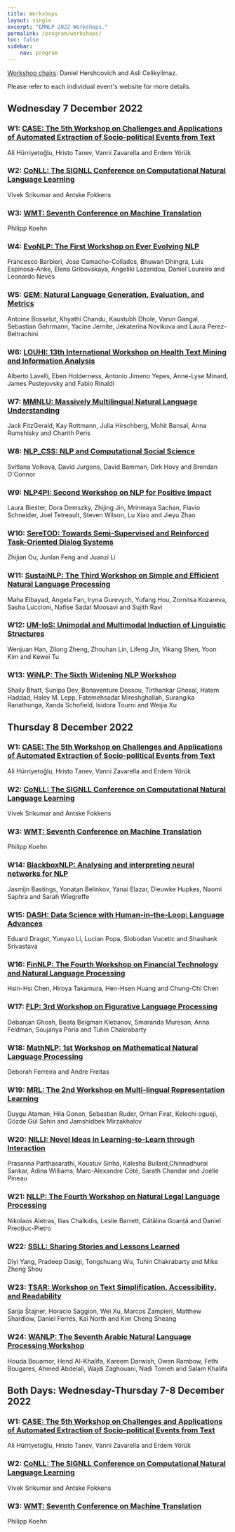 ```yaml
---
title: Workshops
layout: single
excerpt: "EMNLP 2022 Workshops."
permalink: /program/workshops/
toc: false
sidebar: 
    nav: program
---
```


<!-- Note that while the main conference time zone is Gulf Standard Time (UTC+4), workshop time zones vary. -->

[Workshop chairs](https://2022.emnlp.org/organization/): Daniel Hershcovich and Asli Celikyilmaz.

Please refer to each individual event's website for more details.

## Wednesday 7 December 2022

### W1: [CASE: The 5th Workshop on Challenges and Applications of Automated Extraction of Socio-political Events from Text](https://emw.ku.edu.tr/case-2022/)
Ali Hürriyetoğlu, Hristo Tanev, Vanni Zavarella and Erdem Yörük

### W2: [CoNLL: The SIGNLL Conference on Computational Natural Language Learning](https://conll.org/)
Vivek Srikumar and Antske Fokkens

### W3: [WMT: Seventh Conference on Machine Translation](http://www.statmt.org/wmt22/)
Philipp Koehn

### W4: [EvoNLP: The First Workshop on Ever Evolving NLP](https://sites.google.com/view/evonlp/)
Francesco Barbieri, Jose Camacho-Collados, Bhuwan Dhingra, Luis Espinosa-Anke, Elena Gribovskaya, Angeliki Lazaridou, Daniel Loureiro and Leonardo Neves

### W5: [GEM: Natural Language Generation, Evaluation, and Metrics](https://gem-benchmark.com/workshop)
Antoine Bosselut, Khyathi Chandu, Kaustubh Dhole, Varun Gangal, Sebastian Gehrmann, Yacine Jernite, Jekaterina Novikova and Laura Perez-Beltrachini

### W6: [LOUHI: 13th International Workshop on Health Text Mining and Information Analysis](https://louhi2022.fbk.eu/)
Alberto Lavelli, Eben Holderness, Antonio Jimeno Yepes, Anne-Lyse Minard, James Pustejovsky and Fabio Rinaldi

### W7: [MMNLU: Massively Multilingual Natural Language Understanding](https://mmnlu-22.github.io/)
Jack FitzGerald, Kay Rottmann, Julia Hirschberg, Mohit Bansal, Anna Rumshisky and Charith Peris

### W8: [NLP_CSS: NLP and Computational Social Science](https://sites.google.com/site/nlpandcss/)
Svitlana Volkova, David Jurgens, David Bamman, Dirk Hovy and Brendan O'Connor

### W9: [NLP4PI: Second Workshop on NLP for Positive Impact](https://sites.google.com/view/nlp4positiveimpact)
Laura Biester, Dora Demszky, Zhijing Jin, Mrinmaya Sachan, Flavio Schneider, Joel Tetreault, Steven Wilson, Lu Xiao and Jieyu Zhao

### W10: [SereTOD: Towards Semi-Supervised and Reinforced Task-Oriented Dialog Systems](http://seretod.org/)
Zhijian Ou, Junlan Feng and Juanzi Li

### W11: [SustaiNLP: The Third Workshop on Simple and Efficient Natural Language Processing](https://sites.google.com/view/sustainlp2022/home)
Maha Elbayad, Angela Fan, Iryna Gurevych, Yufang Hou, Zornitsa Kozareva, Sasha Luccioni, Nafise Sadat Moosavi and Sujith Ravi

### W12: [UM-IoS: Unimodal and Multimodal Induction of Linguistic Structures](https://induction-of-structure.github.io/emnlp2022/)
Wenjuan Han, Zilong Zheng, Zhouhan Lin, Lifeng Jin, Yikang Shen, Yoon Kim and Kewei Tu

### W13: [WiNLP: The Sixth Widening NLP Workshop](http://www.winlp.org//)
Shaily Bhatt, Sunipa Dev, Bonaventure Dossou, Tirthankar Ghosal, Hatem Haddad, Haley M. Lepp, Fatemehsadat Mireshghallah, Surangika Ranathunga, Xanda Schofield, Isidora Tourni and Weijia Xu

## Thursday 8 December 2022

### W1: [CASE: The 5th Workshop on Challenges and Applications of Automated Extraction of Socio-political Events from Text](https://emw.ku.edu.tr/case-2022/)
Ali Hürriyetoğlu, Hristo Tanev, Vanni Zavarella and Erdem Yörük

### W2: [CoNLL: The SIGNLL Conference on Computational Natural Language Learning](https://conll.org/)
Vivek Srikumar and Antske Fokkens

### W3: [WMT: Seventh Conference on Machine Translation](http://www.statmt.org/wmt22/)
Philipp Koehn

### W14: [BlackboxNLP: Analysing and interpreting neural networks for NLP](https://blackboxnlp.github.io/)
Jasmijn Bastings, Yonatan Belinkov, Yanai Elazar, Dieuwke Hupkes, Naomi Saphra and Sarah Wiegreffe

### W15: [DASH: Data Science with Human-in-the-Loop: Language Advances](https://www.dashworkshops.org/emnlp2022)
Eduard Dragut, Yunyao Li, Lucian Popa, Slobodan Vucetic and Shashank Srivastava

### W16: [FinNLP: The Fourth Workshop on Financial Technology and Natural Language Processing](https://sites.google.com/nlg.csie.ntu.edu.tw/finnlp-2022-emnlp/)
Hsin-Hsi Chen, Hiroya Takamura, Hen-Hsen Huang and Chung-Chi Chen

### W17: [FLP: 3rd Workshop on Figurative Language Processing](https://sites.google.com/view/figlang2022)
Debanjan Ghosh, Beata Beigman Klebanov, Smaranda Muresan, Anna Feldman, Soujanya Poria and Tuhin Chakrabarty

### W18: [MathNLP: 1st Workshop on Mathematical Natural Language Processing](https://sites.google.com/view/1st-mathnlp/home)
Deborah Ferreira and Andre Freitas

### W19: [MRL: The 2nd Workshop on Multi-lingual Representation Learning](https://sigtyp.github.io/ws2022-mrl.html)
Duygu Ataman, Hila Gonen, Sebastian Ruder, Orhan Firat, Kelechi ogueji, Gözde Gül Sahin and Jamshidbek Mirzakhalov

### W20: [NILLI: Novel Ideas in Learning-to-Learn through Interaction](https://www.cs.mcgill.ca/~pparth2/nilli_workshop_2022/)
Prasanna Parthasarathi, Koustuv Sinha, Kalesha Bullard,Chinnadhurai Sankar, Adina Williams, Marc-Alexandre Côté, Sarath Chandar and Joelle Pineau

### W21: [NLLP: The Fourth Workshop on Natural Legal Language Processing](https://nllpw.org/)
Nikolaos Aletras, Ilias Chalkidis, Leslie Barrett, Cătălina Goanță and Daniel Preoțiuc-Pietro

### W22: [SSLL: Sharing Stories and Lessons Learned](https://sites.google.com/view/ssll-nlp-workshop/home)
Diyi Yang, Pradeep Dasigi, Tongshuang Wu, Tuhin Chakrabarty and Mike Zheng Shou

### W23: [TSAR: Workshop on Text Simplification, Accessibility, and Readability](https://www.taln.upf.edu/pages/tsar2022-ws/)
Sanja Štajner, Horacio Saggion, Wei Xu, Marcos Zampieri, Matthew Shardlow, Daniel Ferrés, Kai North and Kim Cheng Sheang

### W24: [WANLP: The Seventh Arabic Natural Language Processing Workshop](https://sites.google.com/view/wanlp2022/)
Houda Bouamor, Hend Al-Khalifa, Kareem Darwish, Owen Rambow, Fethi Bougares, Ahmed Abdelali, Wajdi Zaghouani, Nadi Tomeh and Salam Khalifa


## Both Days: Wednesday-Thursday 7-8 December 2022

### W1: [CASE: The 5th Workshop on Challenges and Applications of Automated Extraction of Socio-political Events from Text](https://emw.ku.edu.tr/case-2022/)
Ali Hürriyetoğlu, Hristo Tanev, Vanni Zavarella and Erdem Yörük

### W2: [CoNLL: The SIGNLL Conference on Computational Natural Language Learning](https://conll.org/)
Vivek Srikumar and Antske Fokkens

### W3: [WMT: Seventh Conference on Machine Translation](http://www.statmt.org/wmt22/)
Philipp Koehn
